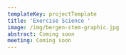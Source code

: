 ```yaml
---
templateKey: projectTemplate
title: 'Exercise Science '
image: /img/bergen-stem-graphic.jpg
abstract: Coming soon
meeting: Coming soon
---
```



